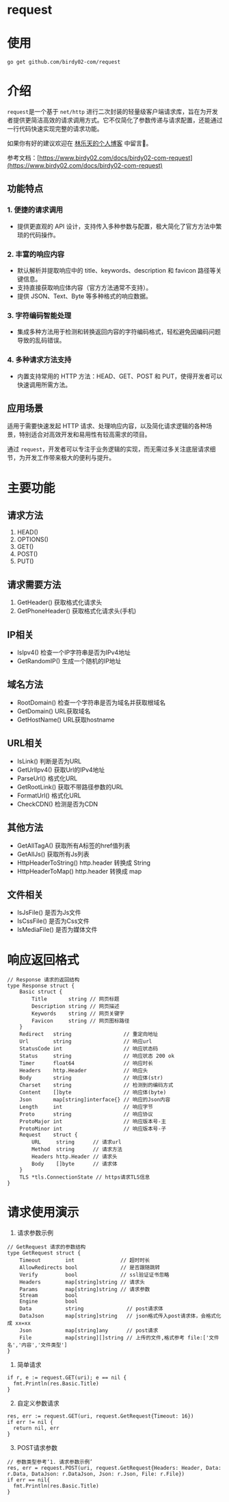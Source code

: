 # request

# 使用
```
go get github.com/birdy02-com/request
```

# 介绍

`request`是一个基于 `net/http` 进行二次封装的轻量级客户端请求库，旨在为开发者提供更简洁高效的请求调用方式。它不仅简化了参数传递与请求配置，还能通过一行代码快速实现完整的请求功能。

如果你有好的建议欢迎在 [林乐天的个人博客](https://www.birdy02.com/2024/06/27/b18cf3d1-6702-4c42-b2a0-2089906d2edd) 中留言🙂。

参考文档：[https://www.birdy02.com/docs/birdy02-com-request](https://www.birdy02.com/docs/birdy02-com-request)

## 功能特点

### 1. 便捷的请求调用

- 提供更直观的 API 设计，支持传入多种参数与配置，极大简化了官方方法中繁琐的代码操作。

### 2. 丰富的响应内容

- 默认解析并提取响应中的 title、keywords、description 和 favicon 路径等关键信息。
- 支持直接获取响应体内容（官方方法通常不支持）。
- 提供 JSON、Text、Byte 等多种格式的响应数据。

### 3. 字符编码智能处理

- 集成多种方法用于检测和转换返回内容的字符编码格式，轻松避免因编码问题导致的乱码错误。

### 4. 多种请求方法支持

- 内置支持常用的 HTTP 方法：HEAD、GET、POST 和 PUT，使得开发者可以快速调用所需方法。

## 应用场景

适用于需要快速发起 HTTP 请求、处理响应内容，以及简化请求逻辑的各种场景，特别适合对高效开发和易用性有较高需求的项目。

通过 `request`，开发者可以专注于业务逻辑的实现，而无需过多关注底层请求细节，为开发工作带来极大的便利与提升。

# 主要功能
## 请求方法
1. HEAD()
2. OPTIONS()
3. GET()
4. POST()
5. PUT()

## 请求需要方法
1. GetHeader() 获取格式化请求头
2. GetPhoneHeader() 获取格式化请求头(手机)

 ## IP相关
- IsIpv4() 检查一个IP字符串是否为IPv4地址
- GetRandomIP() 生成一个随机的IP地址

## 域名方法
- RootDomain() 检查一个字符串是否为域名并获取根域名
- GetDomain() URL获取域名
- GetHostName() URL获取hostname

## URL相关  
- IsLink() 判断是否为URL
- GetUrlIpv4() 获取Url的IPv4地址
- ParseUrl() 格式化URL
- GetRootLink() 获取不带路径参数的URL
- FormatUrl() 格式化URL
- CheckCDN() 检测是否为CDN

## 其他方法
- GetAllTagA() 获取所有A标签的href值列表
- GetAllJs() 获取所有Js列表
- HttpHeaderToString() http.header 转换成 String
- HttpHeaderToMap() http.header 转换成 map

## 文件相关
- IsJsFile() 是否为Js文件
- IsCssFile() 是否为Css文件
- IsMediaFile() 是否为媒体文件

# 响应返回格式

```
// Response 请求的返回结构
type Response struct {
	Basic struct {
		Title       string // 网页标题
		Description string // 网页描述
		Keywords    string // 网页关键字
		Favicon     string // 网页图标路径
	}
	Redirect   string                 // 重定向地址
	Url        string                 // 响应url
	StatusCode int                    // 响应状态码
	Status     string                 // 响应状态 200 ok
	Timer      float64                // 响应时长
	Headers    http.Header            // 响应头
	Body       string                 // 响应体(str)
	Charset    string                 // 检测到的编码方式
	Content    []byte                 // 响应体(byte)
	Json       map[string]interface{} // 响应的Json内容
	Length     int                    // 响应字节
	Proto      string                 // 响应协议
	ProtoMajor int                    // 响应版本号-主
	ProtoMinor int                    // 响应版本号-子
	Request    struct {
		URL     string      // 请求url
		Method  string      // 请求方法
		Headers http.Header // 请求头
		Body    []byte      // 请求体
	}
	TLS *tls.ConnectionState // https请求TLS信息
}
```

# 请求使用演示
1. 请求参数示例
```
// GetRequest 请求的参数结构
type GetRequest struct {
	Timeout        int               // 超时时长
	AllowRedirects bool              // 是否跟随跳转
	Verify         bool              // ssl验证证书忽略
	Headers        map[string]string // 请求头
	Params         map[string]string // 请求参数
	Stream         bool
	Engine         bool
	Data           string              // post请求体
	DataJson       map[string]string   // json格式传入post请求体，会格式化成 xx=xx
	Json           map[string]any      // post请求
	File           map[string][]string // 上传的文件,格式参考 file:['文件名','内容','文件类型']
}
```
1. 简单请求
```
if r, e := request.GET(uri); e == nil {
  fmt.Println(res.Basic.Title)
}
```
2. 自定义参数请求
```
res, err := request.GET(uri, request.GetRequest{Timeout: 16})
if err != nil {
  return nil, err
}
```
3. POST请求参数
```
// 参数类型参考‘1. 请求参数示例’
res, err = request.POST(uri, request.GetRequest{Headers: Header, Data: r.Data, DataJson: r.DataJson, Json: r.Json, File: r.File})
if err == nil{
  fmt.Println(res.Basic.Title)
}
```
